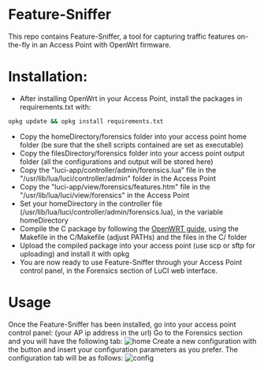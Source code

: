 # Feature-Sniffer
This repo contains Feature-Sniffer, a tool for capturing traffic features on-the-fly in an Access Point with OpenWrt firmware.


# Installation:
- After installing OpenWrt in your Access Point, install the packages in requirements.txt with: 

```bash
opkg update && opkg install requirements.txt
```
- Copy the homeDirectory/forensics folder into your access point home folder (be sure that the shell scripts contained are set as executable)
- Copy the filesDirectory/forensics folder into your access point output folder (all the configurations and output will be stored here)
- Copy the "luci-app/controller/admin/forensics.lua" file in the "/usr/lib/lua/luci/controller/admin" folder in the Access Point
- Copy the "luci-app/view/forensics/features.htm" file in the "/usr/lib/lua/luci/view/forensics" in the Access Point
- Set your homeDirectory in the controller file (/usr/lib/lua/luci/controller/admin/forensics.lua), in the variable homeDirectory
- Compile the C package by following the [OpenWRT guide](https://openwrt.org/docs/guide-developer/helloworld/start), using the Makefile in the C/Makefile (adjust PATHs) and the files in the C/ folder
- Upload the compiled package into your access point (use scp or sftp for uploading) and install it with opkg
- You are now ready to use Feature-Sniffer through your Access Point control panel, in the Forensics section of LuCI web interface.

# Usage
Once the Feature-Sniffer has been installed, go into your access point control panel: (your AP ip address in the url)
Go to the Forensics section and you will have the following tab:
 ![home](https://user-images.githubusercontent.com/67421482/136049410-3b0c4f99-0b5f-4806-9077-abfda69d65c5.png)
Create a new configuration with the button and insert your configuration parameters as you prefer. The configuration tab will be as follows:
![config](https://user-images.githubusercontent.com/67421482/136049439-2d8a724d-d33d-4f80-885b-0e1854cc071d.png)
